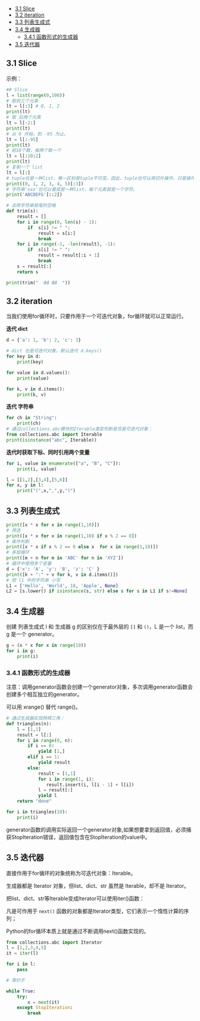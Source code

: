 - [3.1 Slice](#31-slice)
- [3.2 iteration](#32-iteration)
- [3.3 列表生成式](#33-列表生成式)
- [3.4 生成器](#34-生成器)
  - [3.4.1 函数形式的生成器](#341-函数形式的生成器)
- [3.5 迭代器](#35-迭代器)

## 3.1 Slice

示例：

```python
## Slice
l = list(range(0,100))
# 取前三个元素
lt = l[:3] # 0, 1, 2
print(lt)
# 取 后两个元素
lt = l[-2:]
print(lt)
# 从 0 开始，到 -95 为止。
lt = l[:-95]
print(lt)
# 前10个数，每两个取一个
lt = l[:10:2]
print(lt)
# 复制一个 list
lt = l[:]
# tuple也是一种list，唯一区别是tuple不可变。因此，tuple也可以用切片操作，只是操作的结果仍是tuple
print((0, 1, 2, 3, 4, 5)[:3])
# 字符串'xxx'也可以看成是一种list，每个元素就是一个字符。
print('ABCDEFG'[::2])

# 去除字符串首尾的空格
def trim(s):
    result = []
    for i in range(0, len(s) - 1):
        if  s[i] != " ":
            result = s[i:]
            break
    for i in range(-1, -len(result), -1):
        if  s[i] != " ":
            result = result[:i + 1]
            break
    s = result[:]
    return s

print(trim("  dd dd  "))
```

## 3.2 iteration

当我们使用for循环时，只要作用于一个可迭代对象，for循环就可以正常运行。

**迭代 dict**

```python
d = {'a': 1, 'b': 2, 'c': 3}

# dict 也是可迭代对象，默认迭代 d.keys()
for key in d:
    print(key)

for value in d.values():
    print(value)

for k, v in d.items():
    print(k, v)
```
**迭代 字符串**

```python
for ch in "String":
    print(ch)
# 通过collections.abc模块的Iterable类型判断是否是可迭代对象：
from collections.abc import Iterable
print(isinstance("abc", Iterable))
```

**迭代时获取下标、同时引用两个变量**

```python
for i, value in enumerate(["a", "B", "C"]):
    print(i, value)

l = [[1,2],[3,4],[5,6]]
for x, y in l:
    print("(",x,",",y,")")
```

## 3.3 列表生成式

```python
print([x * x for x in range(1,10)])
# 筛选
print([x * x for x in range(1,10) if x % 2 == 0])
# 条件判断
print([x * x if x % 2 == 0 else x  for x in range(1,10)])
# 多层循环
print([m + n for m in 'ABC' for n in 'XYZ'])
# 循环中使用多个变量
d = {'x': 'A', 'y': 'B', 'z': 'C' }
print([k + ":" + v for k, v in d.items()])
# 把 l1 中的字符串 小写
L1 = ['Hello', 'World', 18, 'Apple', None]
L2 = [s.lower() if isinstance(s, str) else s for s in L1 if s!=None]
```

## 3.4 生成器

创建 列表生成式 l 和 生成器 g 的区别仅在于最外层的 `[]` 和 `()`，L 是一个 list，而 g 是一个 generator。

```python
g = (x * x for x in range(10))
for i in g:
    print(i)
```

### 3.4.1 函数形式的生成器

注意：调用generator函数会创建一个generator对象，多次调用generator函数会创建多个相互独立的generator。

可以用 xrange() 替代 range()。

```python
# 通过生成器实现杨辉三角：
def triangles(n):
    l = [1,1]
    result = l[:]
    for i in range(0, n):
        if i == 0:
            yield [1,]
        elif i == 1:
            yield result
        else:
            result = [1,1]
            for i in range(1, i):
               result.insert(i, l[i - 1] + l[i])
            l = result[:]
            yield l
    return "done"

for i in triangles(10):
    print(i)
```

generator函数的调用实际返回一个generator对象,如果想要拿到返回值，必须捕获StopIteration错误，返回值包含在StopIteration的value中。

## 3.5 迭代器

直接作用于for循环的对象统称为可迭代对象：Iterable。

生成器都是 Iterator 对象，但list、dict、str 虽然是 Iterable，却不是 Iterator。

把list、dict、str等Iterable变成Iterator可以使用iter()函数：

凡是可作用于 `next()` 函数的对象都是Iterator类型，它们表示一个惰性计算的序列；

Python的for循环本质上就是通过不断调用next()函数实现的。

```python
from collections.abc import Iterator
l = [1,2,3,4,5]
it = iter(l)

for i in l:
    pass 

# 等价于

while True:
    try:
        x = next(it)
    except StopIteration:
        break
```